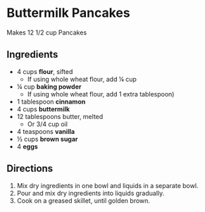 # Buttermilk Pancakes

Makes 12 1/2 cup Pancakes

## Ingredients

* 4 cups **flour**, sifted
    * If using whole wheat flour, add ¼ cup
* ¼ cup **baking powder**
    * If using whole wheat flour, add 1 extra tablespoon)
* 1 tablespoon **cinnamon**
* 4 cups **buttermilk**
* 12 tablespoons butter, melted
    * Or 3/4 cup oil
* 4 teaspoons **vanilla**
* ½ cups **brown sugar**
* 4 **eggs**

## Directions

1. Mix dry ingredients in one bowl and liquids in a separate bowl.
1. Pour and mix dry ingredients into liquids gradually.
1. Cook on a greased skillet, until golden brown.
